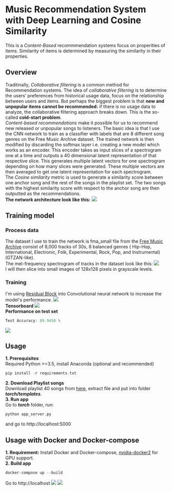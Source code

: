 # Music Recommendation System with Deep Learning and Cosine Similarity
This is a *Content-Based* recommmendation systems focus on properities of items. Similarity of items is determined by measuring the similarity in their properties.
## Overview
Traditinally, *Collaborative filtering* is a common method for Recommendation systems. The idea of *collaborative filtering* is to determine the users’ preferences from historical usage data, focus on the relationship between users and items. But perhaps the biggest problem is that **new and unpopular items cannot be recommended:** if there is no usage data to analyze, the collaborative filtering approach breaks down. This is the so-called **cold-start problem**. 
<br> *Content-based recommendations* make it possible for us to recommend new released or unpopular songs to listeners. 
The basic idea is that I use the CNN network to train as a classifier with labels that are 8 different song genres on the Free Music Archive dataset. The trained network is then modified by discarding the softmax layer i.e. creating a new model which works as an encoder. This encoder takes as input slices of a spectrogram one at a time and outputs a 40 dimensional latent representation of that respective slice. This generates multiple latent vectors for one spectrogram depending on how many slices were generated. These multiple vectors are then averaged to get one latent representation for each spectrogram. 
<br> The *Cosine similarity* metric is used to generate a similarity score between one anchor song and the rest of the songs in the playlist set. The two songs with the highest similarity score with respect to the anchor song are then outputted as the recommendations.
<br> **The network architecture look like this:**
![](https://i.imgur.com/cSQpKqe.png)
## Training model
### Process data
The dataset I use to train the network is fma_small file from the [Free Music Archive](https://github.com/mdeff/fma) consist of 8,000 tracks of 30s, 8 balanced genres ( Hip-Hop, International, Electronic, Folk, Experimental, Rock, Pop, and Instrumental)(GTZAN-like).
<br> The mel-frequency spectrogram of tracks in the dataset look like this:
![](https://i.imgur.com/OC4INnI.png)
<br> I will then slice into small images of 128x128 pixels in grayscale levels.
### Training
I'm using [Residual Block](https://arxiv.org/abs/1512.03385) into Convolutional neural network to increase the model's performance.
![](https://i.imgur.com/lx270ui.png)
<br> **Tensorboard**
![](https://i.imgur.com/NWR5CIQ.png)
<br> **Performance on test set**
```php
Test Accuracy: 89.9450 %
```
![](https://i.imgur.com/pQcHVte.png)
## Usage
**1. Prerequisites**
<br> Required Python >=3.5, install Anaconda (optional and recommended)
```php
pip install -r requirements.txt
```
**2. Download Playlist songs**
<br> Download playlist 40 songs from [here](http://download1518.mediafire.com/tkkcybm475sg/8fhzy7uhnq23t38/music.zip), extract file and put into folder ***torch/templates***.
<br> **3. Run app**
<br> Go to ***torch*** folder, run:
```php
python app_server.py
```
and go to http://localhost:5000
## Usage with Docker and Docker-compose
**1. Requirement:**
 Install Docker and Docker-compose, [nvidia-docker2](https://github.com/NVIDIA/nvidia-docker) for GPU support.
<br>**2. Build app**
```php
docker-compose up --build
```
Go to http://localhost
![](https://i.imgur.com/0YbH8JQ.png)
![](https://i.imgur.com/go9UraR.png)
